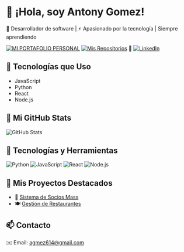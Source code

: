 # 🌟 ¡Hola, soy Antony Gomez!  
🚀 Desarrollador de software | ⚡ Apasionado por la tecnología   |  Siempre aprendiendo

[![MI PORTAFOLIO PERSONAL](https://img.shields.io/badge/MI%20PORTAFOLIO%20PERSONAL-FFA500?style=for-the-badge&logo=github&logoColor=white&link=https://antonygz.github.io/AntonyGZ/#posts)](https://antonygz.github.io/AntonyGZ/#posts)
[![Mis Repositorios](https://img.shields.io/badge/GitHub-Repositorios-181717?style=for-the-badge&logo=github)](https://github.com/AntonyGZ?tab=repositories)
🔗 [![LinkedIn](https://img.shields.io/badge/LinkedIn-0077B5?style=flat&logo=linkedin&logoColor=white)](https://linkedin.com/in/antonygz1605) 

## 🔧 Tecnologías que Uso
- JavaScript
- Python
- React
- Node.js

## 🔗 Mi GitHub Stats
![GitHub Stats](https://github-readme-stats.vercel.app/api?username=AntonyGZ&show_icons=true&theme=dark)

## 🔧 Tecnologías y Herramientas  
![Python](https://img.shields.io/badge/Python-3776AB?style=flat&logo=python&logoColor=white)
![JavaScript](https://img.shields.io/badge/JavaScript-F7DF1E?style=flat&logo=javascript&logoColor=black)
![React](https://img.shields.io/badge/React-61DAFB?style=flat&logo=react&logoColor=black)
![Node.js](https://img.shields.io/badge/Node.js-339933?style=flat&logo=node.js&logoColor=white)


## 📂 Mis Proyectos Destacados  
- 🛒 [Sistema de Socios Mass](https://github.com/tuusuario/sistema-socios-mass)  
- 🍽️ [Gestión de Restaurantes](https://github.com/tuusuario/gestion-restaurantes)  

## 📫 Contacto  
✉️ Email: agmez614@gmail.com  
